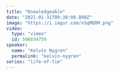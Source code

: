 ```yaml
---
title: "Knowledgeable"
date: "2021-01-31T09:30:00.000Z"
image: "https://i.imgur.com/xSqMQ0M.png"
video:
  type: "vimeo"
  id: 506834759
speaker:
  name: "Kelvin Nygren"
  permalink: "kelvin-nygren"
series: "life-of-tim"
---
```

